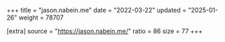 +++
title = "jason.nabein.me"
date = "2022-03-22"
updated = "2025-01-26"
weight = 78707

[extra]
source = "https://jason.nabein.me/"
ratio = 86
size = 77
+++
